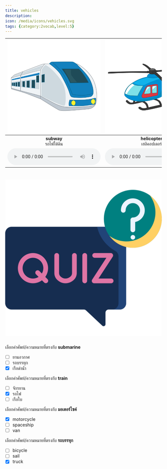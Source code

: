 ```yaml
---
title: vehicles
description: 
icon: /media/icons/vehicles.svg
tags: {category:2vocab,level:5}
---
```


<div class="carrousel">


|![](/media/img/vehicles/subway.svg)|![](/media/img/vehicles/helicopter.svg)|![](/media/img/vehicles/van.svg)|![](/media/img/vehicles/motorcycle.svg)|![](/media/img/vehicles/truck.svg)|![](/media/img/vehicles/ship.svg)|![](/media/img/vehicles/tricycle.svg)|![](/media/img/vehicles/bicycle.svg)|![](/media/img/vehicles/spaceship.svg)|![](/media/img/vehicles/bus.svg)|![](/media/img/vehicles/plane.svg)|![](/media/img/vehicles/car.svg)|![](/media/img/vehicles/balloon.svg)|![](/media/img/vehicles/pick-up.svg)|![](/media/img/vehicles/submarine.svg)|![](/media/img/vehicles/train.svg)|![](/media/img/vehicles/boat.svg)|![](/media/img/vehicles/taxi.svg)|![](/media/img/vehicles/sky&#x20;train.svg)|![](/media/img/vehicles/shool&#x20;bus.svg)|![](/media/img/vehicles/sail.svg)|
| :----: | :----: | :----: | :----: | :----: | :----: | :----: | :----: | :----: | :----: | :----: | :----: | :----: | :----: | :----: | :----: | :----: | :----: | :----: | :----: | :----: |
|**subway**<br>รถไฟใต้ดิน|**helicopter**<br>เฮลิคอปเตอร์|**van**<br>รถตู้|**motorcycle**<br>มอเตอร์ไซค์|**truck**<br>รถบรรทุก|**ship**<br>เรือ|**tricycle**<br>สามล้อ|**bicycle**<br>จักรยาน|**spaceship**<br>ยานอวกาศ|**bus**<br>รถเมล์|**plane**<br>เครื่องบิน|**car**<br>รถยนต์|**balloon**<br>บอลลูน|**pick-up**<br>รถกระบะ|**submarine**<br>เรือดำน้ำ|**train**<br>รถไฟ|**boat**<br>เรือ|**taxi**<br>รถแท็กซี่|**sky train**<br>รถไฟฟ้า|**shool bus**<br>รถโรงเรียน|**sail**<br>เรือใบ|
|![](/media/audio/subway.mp3)|![](/media/audio/helicopter.mp3)|![](/media/audio/van.mp3)|![](/media/audio/motorcycle.mp3)|![](/media/audio/truck.mp3)|![](/media/audio/ship.mp3)|![](/media/audio/tricycle.mp3)|![](/media/audio/bicycle.mp3)|![](/media/audio/spaceship.mp3)|![](/media/audio/bus.mp3)|![](/media/audio/plane.mp3)|![](/media/audio/car.mp3)|![](/media/audio/balloon.mp3)|![](/media/audio/pick-up.mp3)|![](/media/audio/submarine.mp3)|![](/media/audio/train.mp3)|![](/media/audio/boat.mp3)|![](/media/audio/taxi.mp3)|![](/media/audio/sky&#x20;train.mp3)|![](/media/audio/shool&#x20;bus.mp3)|![](/media/audio/sail.mp3)|

</div>



# ![icon](/media/icons/quiz.svg) 


 เลือกคำศัพท์/ความหมายที่ตรงกับ **submarine**
 - [ ] ยานอวกาศ
 - [ ] รถบรรทุก
 - [x] เรือดำน้ำ

 เลือกคำศัพท์/ความหมายที่ตรงกับ **train**
 - [ ] จักรยาน
 - [x] รถไฟ
 - [ ] เรือใบ

 เลือกคำศัพท์/ความหมายที่ตรงกับ **มอเตอร์ไซค์**
 - [x] motorcycle
 - [ ] spaceship
 - [ ] van

 เลือกคำศัพท์/ความหมายที่ตรงกับ **รถบรรทุก**
 - [ ] bicycle
 - [ ] sail
 - [x] truck
